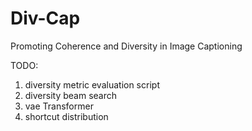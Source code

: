 # Div-Cap

Promoting Coherence and Diversity in Image Captioning

TODO:

1. diversity metric evaluation script
2. diversity beam search
3. vae Transformer
4. shortcut distribution
